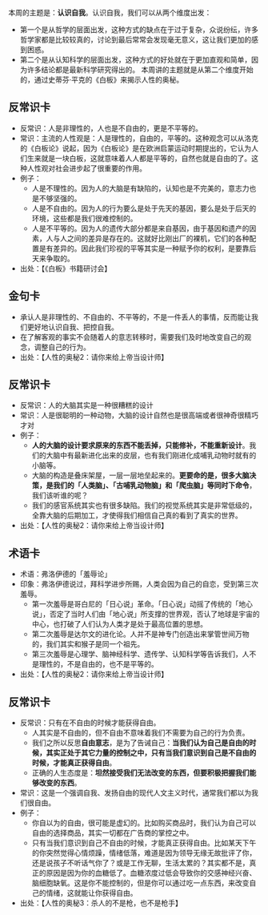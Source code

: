 
本周的主题是：**认识自我**。认识自我，我们可以从两个维度出发：
- 第一个是从哲学的层面出发，这种方式的缺点在于过于复杂，众说纷纭，许多哲学家都是比较较真的，讨论到最后常常会发现毫无意义，这让我们更加的感到困惑。
- 第二个是从认知科学的层面出发，这种方式的好处就在于更加直观和简单，因为许多结论都是最新科学研究得出的。
本周讲的主题就是从第二个维度开始的，通过史蒂芬·平克的《白板》来揭示人性的奥秘。

## 反常识卡
- 反常识：人是非理性的，人也是不自由的，更是不平等的。
- 常识：主流的人性观是：人是理性的，自由的，平等的。这种观念可以从洛克的《白板论》说起，因为《白板论》是在欧洲启蒙运动时期提出的，它认为人们生来就是一块白板，这就意味着人人都是平等的，自然也就是自由的了。这种人性观对社会进步起了很重要的作用。
- 例子：
	- 人是不理性的。因为人的大脑是有缺陷的，认知也是不完美的，意志力也是不够坚强的。
	- 人是不自由的。因为人的行为要么是处于先天的基因，要么是处于后天的环境，这些都是我们很难控制的。
	- 人是不平等的。因为人的遗传大部分都是来自基因，由于基因和遗产的因素，人与人之间的差异是存在的。这就好比刚出厂的裸机，它们的各种配置是有差异的。因此我们珍视的平等其实是一种赋予你的权利，是要靠后天来争取的。
- 出处：【《白板》书籍研讨会】

## 金句卡
- 承认人是非理性的、不自由的、不平等的，不是一件丢人的事情，反而能让我们更好地认识自我、把控自我。
- 在了解客观的事实不会随着人的意志转移时，需要我们及时地改变自己的观念，调整自己的行为。
- 出处：【人性的奥秘2：请你来给上帝当设计师】

## 反常识卡
- 反常识：人的大脑其实是一种很糟糕的设计
- 常识：人是很聪明的一种动物，大脑的设计自然也是很高端或者很神奇很精巧才对
- 例子：
	- **人的大脑的设计要求原来的东西不能丢掉，只能修补，不能重新设计**。我们的大脑中有最新进化出来的皮层，也有我们刚进化成哺乳动物时就有的小脑等。
	- 大脑的构造是叠床架屋，一层一层地垒起来的。**更要命的是，很多大脑决策，是我们的「人类脑」、「古哺乳动物脑」和「爬虫脑」等同时下命令**，我们该听谁的呢？
	- 我们的感官系统其实也有很多缺陷。我们的视觉系统其实是非常低级的，全靠大脑的后期加工，才使得我们相信自己真的看到了真实的世界。
- 出处：【人性的奥秘2：请你来给上帝当设计师】

## 术语卡
- 术语：弗洛伊德的「羞辱论」
- 印象：弗洛伊德说过，拜科学进步所赐，人类会因为自己的自恋，受到第三次羞辱。
	- 第一次羞辱是哥白尼的「日心说」革命。「日心说」动摇了传统的「地心说」，否定了当时人们由「地心说」所支撑的世界观，否认了地球是宇宙的中心，也打破了人们认为人类才是处于最高位置的思想。
	- 第二次羞辱是达尔文的进化论。人并不是神专门创造出来掌管世间万物的，我们其实和猴子是同一个祖先。
	- 第三次羞辱是心理学、脑神经科学、遗传学、认知科学等告诉我们，人不是理性的，不是自由的，也不是平等的。
- 出处：【人性的奥秘2：请你来给上帝当设计师】

## 反常识卡
- 反常识：只有在不自由的时候才能获得自由。
	- 人其实是不自由的，但不自由不意味着我们不需要为自己的行为负责。
	- 我们之所以反思**自由意志**，是为了告诫自己：**当我们认为自己是自由的时候，其实正处于其它力量的控制之中，只有当我们意识到自己是不自由的时候，才能真正获得自由**。
	- 正确的人生态度是：**坦然接受我们无法改变的东西，但要积极把握我们能够改变的东西**。
- 常识：这是一个强调自我、发扬自由的现代人文主义时代，通常我们都以为我们很自由。
- 例子：
	- 你自以为的自由，很可能是虚幻的。比如购买商品时，我们认为自己可以自由的选择商品，其实一切都在广告商的掌控之中。
	- 只有当我们意识到自己不自由的时候，才能真正获得自由。比如某天下午的你突然觉得心情烦躁，情绪低落，难道是因为领导无缘无故批评了你，还是说孩子不听话气你了？或是工作无聊，生活太累的？其实都不是，真正的原因是因为你的血糖低了。血糖浓度过低会导致你的交感神经兴奋、脑细胞缺氧。这是你不能控制的，但是你可以通过吃一点东西，来改变自己的情绪，这就能让你获得自由。
- 出处：【人性的奥秘3：杀人的不是枪，也不是枪手】